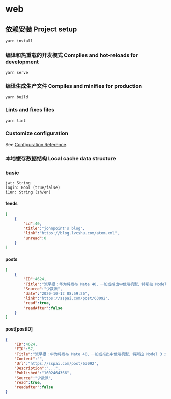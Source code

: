# web

## 依赖安装 Project setup

```bash
yarn install
```

### 编译和热重载的开发模式 Compiles and hot-reloads for development
```
yarn serve
```

### 编译生成生产文件 Compiles and minifies for production
```
yarn build
```

### Lints and fixes files
```
yarn lint
```

### Customize configuration
See [Configuration Reference](https://cli.vuejs.org/config/).

### 本地缓存数据结构 Local cache data structure

### basic

```
jwt: String
login: Bool (true/false)
i18n: String (zh/en) 
```

#### feeds
```json
[
    {
        "id":40,
        "title":"johnpoint's blog",
        "link":"https://blog.lvcshu.com/atom.xml",
        "unread":0
    }
]
```

#### posts
```json
[
    {
        "ID":4624,
        "Title":"派早报：华为将发布 Mate 40、一加或推出中低端机型、特斯拉 Model 3 大更新等",
        "Source":"少数派",
        "date":"2020-10-12 08:59:26",
        "link":"https://sspai.com/post/63092",
        "read":true,
        "readAfter":false
    }
]
```
#### post[postID]
```json
{
    "ID":4624,
    "FID":57,
    "Title":"派早报：华为将发布 Mate 40、一加或推出中低端机型、特斯拉 Model 3 大更新等",
    "Content":"",
    "Url":"https://sspai.com/post/63092",
    "Description":"...",
    "Published":"1602464366",
    "Source":"少数派",
    "read":true,
    "readafter":false
}
```